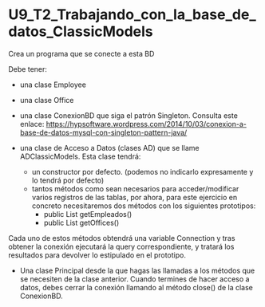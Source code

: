 # U9_T2_Trabajando_con_la_base_de_datos_ClassicModels
Crea un programa que se conecte a esta BD

Debe tener:

* una clase Employee
* una clase Office
* una clase ConexionBD que siga el patrón Singleton. Consulta este enlace:
https://hypsoftware.wordpress.com/2014/10/03/conexion-a-base-de-datos-mysql-con-singleton-pattern-java/

* una clase de Acceso a Datos (clases AD) que se llame ADClassicModels. Esta clase tendrá:
	* un constructor por defecto. (podemos no indicarlo expresamente y lo tendrá por defecto)
	* tantos métodos como sean necesarios para acceder/modificar varios registros de las tablas, por ahora, para este ejercicio en concreto necesitaremos dos métodos con los siguientes prototipos:
		* public List<Employee> getEmpleados()
		* public List<Office> getOffices()
		
 Cada uno de estos métodos obtendrá una variable Connection y tras obtener la conexión  ejecutará la query correspondiente, y tratará los resultados para devolver lo estipulado en el prototipo.
* Una clase Principal desde la que hagas las llamadas a los métodos que se necesiten de la clase anterior. Cuando termines de hacer acceso a datos, debes cerrar la conexión llamando al método close() de la clase ConexionBD.